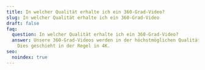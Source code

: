 ```yaml
---
title: In welcher Qualität erhalte ich ein 360-Grad-Video?
slug: In welcher Qualität erhalte ich ein 360-Grad-Video
draft: false
faq:
  question: In welcher Qualität erhalte ich ein 360-Grad-Video?
  answer: Unsere 360-Grad-Videos werden in der höchstmöglichen Qualität gefilmt.
    Dies geschieht in der Regel in 4K.
seo:
  noindex: true
---
```

